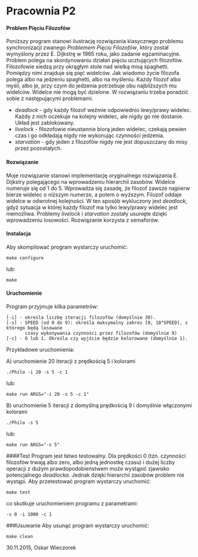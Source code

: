 # Pracownia P2 
#### Problem Pięciu Filozofów
Poniższy program stanowi ilustrację rozwiązania klasycznego problemu synchronizacji zwanego *Problemem Pięciu Filozofów*, który został wymyślony przez E. Dijkstrę w 1965 roku, jako zadanie egzaminacyjne. Problem polega na skordynowaniu działań pięciu ucztujących filozofów. Filozofowie siedzą przy okrągłym stole nad wielką misą spaghetti. Pomiędzy nimi znajduje się pięć widelców.
Jak wiadomo życie filozofa polega albo na jedzeniu spaghetti, albo na myśleniu. Każdy filozof albo myśli, albo je, przy czym do jedzenia potrzebuje obu najbliższych mu widelców. Widelce nie mogą być dzielone. W rozwiązaniu trzeba poradzić sobie z następującymi problemami.

* *deadlock* - gdy każdy filozof weźmie odpowiednio lewy/prawy widelec. Każdy z nich oczekuje na kolejny widelec, ale nigdy go nie dostanie. Układ jest zablokowany.
* *livelock* - filozofowie nieustannie biorą jeden widelec, czekają pewien czas i go odkładają nigdy nie wykonując czynności jedzenia.
* *starvation* - gdy jeden z filozofów nigdy nie jest dopuszczany do misy przez pozostałych.

#### Rozwiązanie
Moje rozwiązanie stanowi implementację oryginalnego rozwiązania E. Dijkstry polegającego na wprowadzeniu hierarchii zasobów. Widelce numeruje się od 1 do 5. Wprowadza się zasadę, że filozof zawsze najpierw bierze widelec o niższym numerze, a potem o wyższym. Filozof oddaje widelce w odwrotnej kolejności. W ten sposób wykluczony jest *deadlock*, gdyż sytuacja w której każdy filozof ma tylko lewy/prawy widelec jest niemożliwa. Problemy *livelock* i *starvation* zostały usunięte dzięki wprowadzeniu losowości. Rozwiązanie korzysta z semaforów.

#### Instalacja
Aby skompilować program wystarczy uruchomić:
```
make configure
```
lub:
```
make
```

#### Uruchomienie
Program przyjmuje kilka parametrów:
```
[-i] - określa liczbę iteracji filozofów (domyślnie 30).
[-s] - SPEED (od 0 do 9): określa maksymalny zakres [0, 10^SPEED], z którego będą losowane 
       czasy wykonywania czynności przez filozofów (domyślnie 9)
[-c] - 0 lub 1. Określa czy wyjście będzie kolorowane (domyślnie 1).
```
Przykładowe uruchomienia:

A) uruchomienie 20 iteracji z prędkością 5 i kolorami
```
./Philo -i 20 -s 5 -c 1
```
lub:
```
make run ARGS="-i 20 -s 5 -c 1"
```
B) uruchomienie 5 iteracji z domyślną prędkością 9 i domyślnie włączonymi kolorami
```
./Philo -s 5
```
lub:
```
make run ARGS="-s 5"
```

####Test
Program jest łatwo testowalny. Dla prędkości 0 (tzn. czynności filozofów trwają albo zero, albo jedną jednostkę czasu) i dużej liczby operacji z dużym prawdopodobieństwem może wystąpić zjawisko potencjalnego *deadlocka*. Jednak dzięki hierarchii zasobów problem nie wystąpi.
Aby przetestować program wystarczy uruchomić:
```
make test
```
co skutkuje uruchomieniem programu z parametrami:
```
-s 0 -i 1000 -c 1
```

###Usuwanie
Aby usunąć program wystarczy uruchomić:
```
make clean
```

30.11.2015, Oskar Wieczorek
